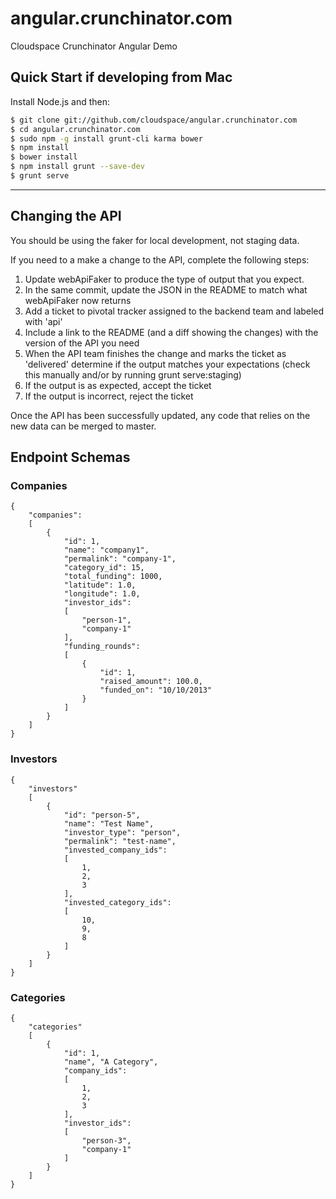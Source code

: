 # angular.crunchinator.com

Cloudspace Crunchinator Angular Demo


## Quick Start if developing from Mac

Install Node.js and then:

```sh
$ git clone git://github.com/cloudspace/angular.crunchinator.com
$ cd angular.crunchinator.com
$ sudo npm -g install grunt-cli karma bower
$ npm install
$ bower install
$ npm install grunt --save-dev
$ grunt serve
```
---

## Changing the API

You should be using the faker for local development, not staging data.

If you need to a make a change to the API, complete the following steps:
 1. Update webApiFaker to produce the type of output that you expect.
 1. In the same commit, update the JSON in the README to match what webApiFaker now returns
 1. Add a ticket to pivotal tracker assigned to the backend team and labeled with 'api' 
 1. Include a link to the README (and a diff showing the changes) with the version of the API you need
 1. When the API team finishes the change and marks the ticket as 'delivered' determine if the output matches your expectations (check this manually and/or by running grunt serve:staging)
 1. If the output is as expected, accept the ticket
 1. If the output is incorrect, reject the ticket 

Once the API has been successfully updated, any code that relies on the new data can be merged to master.

## Endpoint Schemas

### Companies
    {
        "companies":
        [
            {
                "id": 1,
                "name": "company1",
                "permalink": "company-1",
                "category_id": 15,
                "total_funding": 1000,
                "latitude": 1.0,
                "longitude": 1.0,
                "investor_ids":
                [
                    "person-1",
                    "company-1"
                ],
                "funding_rounds":
                [
                    {
                        "id": 1,
                        "raised_amount": 100.0,
                        "funded_on": "10/10/2013"
                    }
                ]
            }
        ]
    }

### Investors
    {
        "investors"
        [
            {
                "id": "person-5",
                "name": "Test Name",
                "investor_type": "person",
                "permalink": "test-name",
                "invested_company_ids":
                [
                    1,
                    2,
                    3
                ],
                "invested_category_ids":
                [
                    10,
                    9,
                    8
                ]
            }
        ]
    }

### Categories
    {
        "categories"
        [
            {
                "id": 1,
                "name", "A Category",
                "company_ids":
                [
                    1,
                    2,
                    3
                ],
                "investor_ids":
                [
                    "person-3",
                    "company-1"
                ]
            }
        ]
    }
